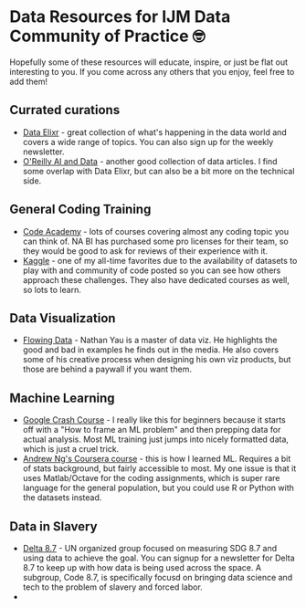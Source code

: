 # Data Resources for IJM Data Community of Practice :nerd_face:
Hopefully some of these resources will educate, inspire, or just be flat out interesting to you. If you come across any others that you enjoy, feel free to add them!

## Currated curations
* [Data Elixr](https://search.dataelixir.com/) - great collection of what's happening in the data world and covers a wide range of topics. You can also sign up for the weekly newsletter. 
* [O'Reilly AI and Data](https://www.oreilly.com/emails/newsletters/) - another good collection of data articles. I find some overlap with Data Elixr, but can also be a bit more on the technical side.

## General Coding Training
* [Code Academy](https://www.codecademy.com/) - lots of courses covering almost any coding topic you can think of. NA BI has purchased some pro licenses for their team, so they would be good to ask for reviews of their experience with it. 
* [Kaggle](https://www.kaggle.com) - one of my all-time favorites due to the availability of datasets to play with and community of code posted so you can see how others approach these challenges. They also have dedicated courses as well, so lots to learn.

## Data Visualization
* [Flowing Data](https://flowingdata.com/) - Nathan Yau is a master of data viz. He highlights the good and bad in examples he finds out in the media. He also covers some of his creative process when designing his own viz products, but those are behind a paywall if you want them.

## Machine Learning
* [Google Crash Course](https://developers.google.com/machine-learning/crash-course) - I really like this for beginners because it starts off with a "How to frame an ML problem" and then prepping data for actual analysis. Most ML training just jumps into nicely formatted data, which is just a cruel trick. 
* [Andrew Ng's Coursera course](https://www.coursera.org/learn/machine-learning) - this is how I learned ML. Requires a bit of stats background, but fairly accessible to most. My one issue is that it uses Matlab/Octave for the coding assignments, which is super rare language for the general population, but you could use R or Python with the datasets instead.

## Data in Slavery
* [Delta 8.7](https://delta87.org/what-is-delta-8-7/) - UN organized group focused on measuring SDG 8.7 and using data to achieve the goal. You can signup for a newsletter for Delta 8.7 to keep up with how data is being used across the space. A subgroup, Code 8.7, is specifically focusd on bringing data science and tech to the problem of slavery and forced labor.  
* 
